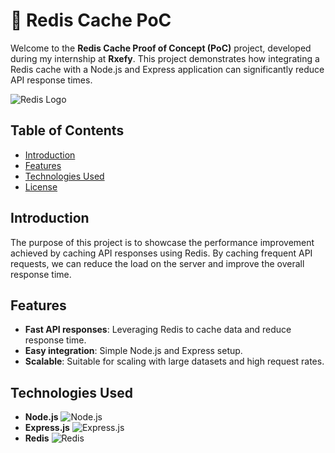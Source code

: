 # 🚀 Redis Cache PoC

Welcome to the **Redis Cache Proof of Concept (PoC)** project, developed during my internship at **Rxefy**. This project demonstrates how integrating a Redis cache with a Node.js and Express application can significantly reduce API response times.

![Redis Logo](https://img.icons8.com/color/452/redis.png)

## Table of Contents

- [Introduction](#introduction)
- [Features](#features)
- [Technologies Used](#technologies-used)
- [License](#license)

## Introduction

The purpose of this project is to showcase the performance improvement achieved by caching API responses using Redis. By caching frequent API requests, we can reduce the load on the server and improve the overall response time.

## Features

- **Fast API responses**: Leveraging Redis to cache data and reduce response time.
- **Easy integration**: Simple Node.js and Express setup.
- **Scalable**: Suitable for scaling with large datasets and high request rates.

## Technologies Used

- **Node.js** ![Node.js](https://img.icons8.com/color/48/000000/nodejs.png)
- **Express.js** ![Express.js](https://img.icons8.com/color/48/000000/express.png)
- **Redis** ![Redis](https://img.icons8.com/color/48/000000/redis.png)
